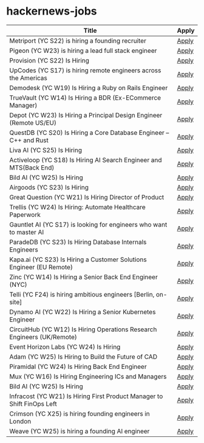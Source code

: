 # hackernews-jobs

<!-- table start -->

| Title | Apply |
|-------|-----|
| Metriport (YC S22) is hiring a founding recruiter | [Apply](https://www.ycombinator.com/companies/metriport/jobs/uq6CuhA-founding-recruiter) |
| Pigeon (YC W23) is hiring a lead full stack engineer | [Apply](https://www.ycombinator.com/companies/pigeon/jobs/sjuJOg3-lead-full-stack-software-engineer-remote-us) |
| Provision (YC S22) Is Hiring | [Apply](https://www.ycombinator.com/companies/provision/jobs/JJ9fZxg-fullstack-software-engineer-in-person-toronto-canada) |
| UpCodes (YC S17) is hiring remote engineers across the Americas | [Apply](https://up.codes/careers?utm_source=HN) |
| Demodesk (YC W19) Is Hiring a Ruby on Rails Engineer | [Apply](https://demodesk.com/careers) |
| TrueVault (YC W14) Is Hiring a BDR (Ex-ECommerce Manager) | [Apply](https://www.ycombinator.com/companies/truevault/jobs/FaC8Apo-ecommerce-manager-bdr) |
| Depot (YC W23) Is Hiring a Principal Design Engineer (Remote US/EU) | [Apply](https://www.ycombinator.com/companies/depot/jobs/qg8iVTz-principal-design-engineer) |
| QuestDB (YC S20) Is Hiring a Core Database Engineer – C++ and Rust | [Apply](https://questdb.com/careers/core-database-engineer/) |
| Liva AI (YC S25) Is Hiring | [Apply](https://www.ycombinator.com/companies/liva-ai/jobs/6xM8JYU-founding-operations-lead) |
| Activeloop (YC S18) Is Hiring AI Search Engineer and MTS(Back End) | [Apply](https://careers.activeloop.ai/) |
| Bild AI (YC W25) Is Hiring | [Apply](https://www.ycombinator.com/companies/bild-ai/jobs/m2ilR5L-founding-engineer-applied-ai) |
| Airgoods (YC S23) Is Hiring | [Apply](https://airgoods.com/careers?utm_source=hacker_news) |
| Great Question (YC W21) Is Hiring Director of Product | [Apply](https://www.ycombinator.com/companies/great-question/jobs/9crdslU-director-of-product) |
| Trellis (YC W24) Is Hiring: Automate Healthcare Paperwork | [Apply](https://www.ycombinator.com/companies/trellis/jobs/C0VryYb-forward-deployed-engineers-intern-august-2025) |
| Gauntlet AI (YC S17) is looking for engineers who want to master AI | [Apply](https://apply.gauntletai.com/) |
| ParadeDB (YC S23) Is Hiring Database Internals Engineers | [Apply](https://paradedb.notion.site/?source=copy_link) |
| Kapa.ai (YC S23) Is Hiring a Customer Solutions Engineer (EU Remote) | [Apply](https://www.ycombinator.com/companies/kapa-ai/jobs/mHIFJVz-support-engineer) |
| Zinc (YC W14) Is Hiring a Senior Back End Engineer (NYC) | [Apply](https://app.dover.com/apply/Zinc/4d32fdb9-c3e6-4f84-a4a2-12c80018fe8f/?rs=76643084) |
| Telli (YC F24) is hiring ambitious engineers [Berlin, on-site] | [Apply](https://hi.telli.com/join-us) |
| Dynamo AI (YC W22) Is Hiring a Senior Kubernetes Engineer | [Apply](https://www.ycombinator.com/companies/dynamo-ai/jobs/fU1oC9q-senior-kubernetes-engineer) |
| CircuitHub (YC W12) Is Hiring Operations Research Engineers (UK/Remote) | [Apply](https://www.ycombinator.com/companies/circuithub/jobs/UM1QSjZ-operations-research-engineer) |
| Event Horizon Labs (YC W24) Is Hiring | [Apply](https://www.ycombinator.com/companies/event-horizon-labs/jobs/U6oyyKZ-founding-engineer-at-event-horizon-labs) |
| Adam (YC W25) Is Hiring to Build the Future of CAD | [Apply](https://www.ycombinator.com/companies/adam/jobs/q6td4uk-founding-engineer) |
| Piramidal (YC W24) Is Hiring Back End Engineer | [Apply](https://www.ycombinator.com/companies/piramidal/jobs/1HvdaXs-full-stack-engineer-platform) |
| Mux (YC W16) Is Hiring Engineering ICs and Managers | [Apply](https://mux.com/jobs) |
| Bild AI (YC W25) Is Hiring | [Apply](https://www.ycombinator.com/companies/bild-ai/jobs/m2ilR5L-founding-engineer-applied-ai) |
| Infracost (YC W21) Is Hiring First Product Manager to Shift FinOps Left | [Apply](https://www.ycombinator.com/companies/infracost/jobs/ukwJ299-senior-product-manager) |
| Crimson (YC X25) is hiring founding engineers in London | [Apply](https://www.ycombinator.com/companies/crimson/jobs/kCikzj1-founding-engineer-full-stack) |
| Weave (YC W25) is hiring a founding AI engineer | [Apply](https://www.ycombinator.com/companies/weave-3/jobs/SqFnIFE-founding-ai-engineer) |

<!-- table end -->
